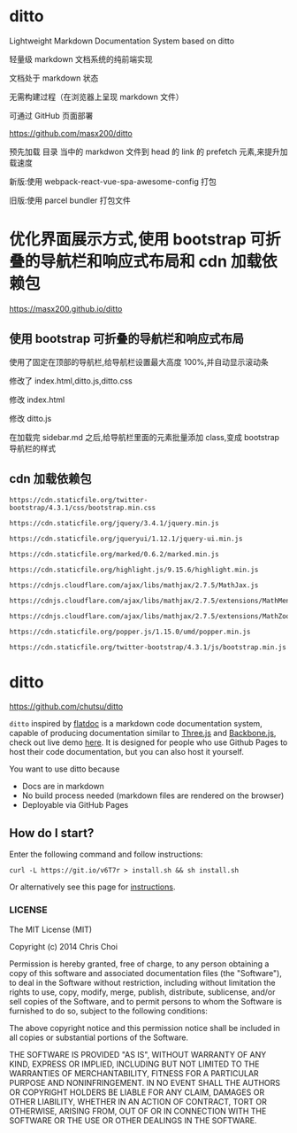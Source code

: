 # ditto

Lightweight Markdown Documentation System based on ditto

轻量级 markdown 文档系统的纯前端实现

文档处于 markdown 状态

无需构建过程（在浏览器上呈现 markdown 文件）

可通过 GitHub 页面部署

https://github.com/masx200/ditto

预先加载 目录 当中的 markdwon 文件到 head 的 link 的 prefetch 元素,来提升加载速度

新版:使用 webpack-react-vue-spa-awesome-config 打包

旧版:使用 parcel bundler 打包文件

# 优化界面展示方式,使用 bootstrap 可折叠的导航栏和响应式布局和 cdn 加载依赖包

https://masx200.github.io/ditto

## 使用 bootstrap 可折叠的导航栏和响应式布局

使用了固定在顶部的导航栏,给导航栏设置最大高度 100%,并自动显示滚动条

修改了 index.html,ditto.js,ditto.css

修改 index.html

修改 ditto.js

在加载完 sidebar.md 之后,给导航栏里面的元素批量添加 class,变成 bootstrap 导航栏的样式

<!-- [查看 index.html源代码](./src/index.html)

[查看ditto.js源代码](./src/ditto.js) -->

## cdn 加载依赖包

```
https://cdn.staticfile.org/twitter-bootstrap/4.3.1/css/bootstrap.min.css

https://cdn.staticfile.org/jquery/3.4.1/jquery.min.js

https://cdn.staticfile.org/jqueryui/1.12.1/jquery-ui.min.js

https://cdn.staticfile.org/marked/0.6.2/marked.min.js

https://cdn.staticfile.org/highlight.js/9.15.6/highlight.min.js

https://cdnjs.cloudflare.com/ajax/libs/mathjax/2.7.5/MathJax.js

https://cdnjs.cloudflare.com/ajax/libs/mathjax/2.7.5/extensions/MathMenu.js

https://cdnjs.cloudflare.com/ajax/libs/mathjax/2.7.5/extensions/MathZoom.js

https://cdn.staticfile.org/popper.js/1.15.0/umd/popper.min.js

https://cdn.staticfile.org/twitter-bootstrap/4.3.1/js/bootstrap.min.js
```

# ditto

https://github.com/chutsu/ditto

`ditto` inspired by [flatdoc](http://ricostacruz.com/flatdoc/) is a markdown code
documentation system, capable of producing documentation similar to
[Three.js][2] and [Backbone.js][3], check out live demo [here][1]. It is
designed for people who use Github Pages to host their code documentation, but
you can also host it yourself.

You want to use ditto because

- Docs are in markdown
- No build process needed (markdown files are rendered on the browser)
- Deployable via GitHub Pages

## How do I start?

Enter the following command and follow instructions:

    curl -L https://git.io/v6T7r > install.sh && sh install.sh

Or alternatively see this page for [instructions][4].

### LICENSE

The MIT License (MIT)

Copyright (c) 2014 Chris Choi

Permission is hereby granted, free of charge, to any person obtaining a copy
of this software and associated documentation files (the "Software"), to deal
in the Software without restriction, including without limitation the rights
to use, copy, modify, merge, publish, distribute, sublicense, and/or sell
copies of the Software, and to permit persons to whom the Software is
furnished to do so, subject to the following conditions:

The above copyright notice and this permission notice shall be included in
all copies or substantial portions of the Software.

THE SOFTWARE IS PROVIDED "AS IS", WITHOUT WARRANTY OF ANY KIND, EXPRESS OR
IMPLIED, INCLUDING BUT NOT LIMITED TO THE WARRANTIES OF MERCHANTABILITY,
FITNESS FOR A PARTICULAR PURPOSE AND NONINFRINGEMENT. IN NO EVENT SHALL THE
AUTHORS OR COPYRIGHT HOLDERS BE LIABLE FOR ANY CLAIM, DAMAGES OR OTHER
LIABILITY, WHETHER IN AN ACTION OF CONTRACT, TORT OR OTHERWISE, ARISING FROM,
OUT OF OR IN CONNECTION WITH THE SOFTWARE OR THE USE OR OTHER DEALINGS IN
THE SOFTWARE.

[1]: http://chutsu.github.io/ditto
[2]: http://threejs.org/docs/
[3]: http://backbonejs.org/
[4]: http://chutsu.github.io/ditto/#docs/how_do_i_use_ditto
